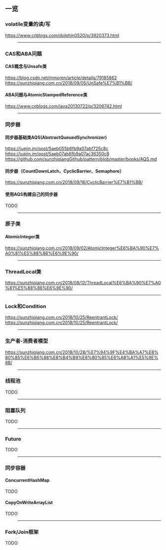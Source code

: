 ## 一览
### volatile变量的读/写
https://www.cnblogs.com/dolphin0520/p/3920373.html
>---
### CAS和ABA问题
#### CAS概念与Unsafe类
https://blog.csdn.net/mmoren/article/details/79185862  
https://sunzhiqiang.com.cn/2018/09/05/UnSafe%E7%B1%BB/
#### ABA问题与AtomicStampedReference类
https://www.cnblogs.com/java20130722/p/3206742.html
>---
### 同步器
#### 同步器基础类AQS(AbstractQueuedSynchronizer)
https://juejin.im/post/5aeb055b6fb9a07abf725c8c  
https://juejin.im/post/5aeb07ab6fb9a07ac36350c8  
https://github.com/sunzhiqiangGithub/pattern/blob/master/books/AQS.md
#### 同步器（CountDownLatch、CyclicBarrier、Semaphore）
https://sunzhiqiang.com.cn/2018/09/16/CyclicBarrier%E7%B1%BB/
#### 使用AQS构建自己的同步器
TODO
>---
### 原子类
#### AtomicInteger类
https://sunzhiqiang.com.cn/2018/09/02/AtomicInteger%E6%BA%90%E7%A0%81%E5%88%86%E6%9E%90/
>---
### ThreadLocal类
https://sunzhiqiang.com.cn/2018/08/12/ThreadLocal%E6%BA%90%E7%A0%81%E5%88%86%E6%9E%90/
>---
### Lock和Condition
https://sunzhiqiang.com.cn/2018/10/25/ReentrantLock/  
https://sunzhiqiang.com.cn/2018/10/25/ReentrantLock/  
>---
### 生产者-消费者模型
https://sunzhiqiang.com.cn/2018/10/28/%E7%94%9F%E4%BA%A7%E8%80%85%E6%B6%88%E8%B4%B9%E8%80%85%E6%A8%A1%E5%9E%8B/  
>---
### 线程池
TODO
>---
### 阻塞队列
TODO
>---
### Future
TODO
>---
### 同步容器
#### ConcurrentHashMap
TODO
#### CopyOnWriteArrayList
TODO
>---
### Fork/Join框架
TODO

